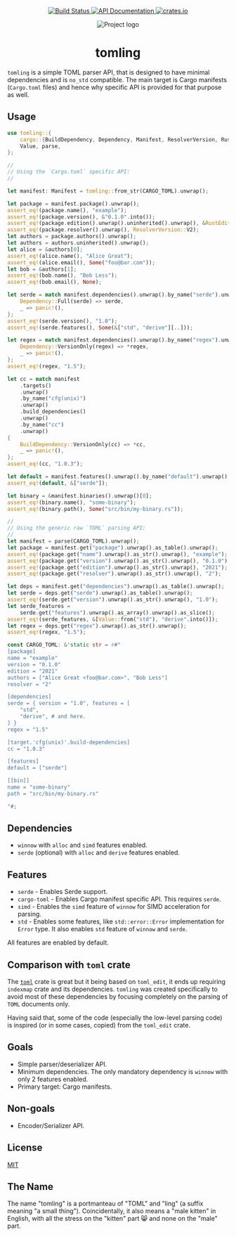 <p align="center">
  <a href="https://github.com/zeenix/tomling/actions/workflows/rust.yml">
    <img alt="Build Status" src="https://github.com/zeenix/tomling/actions/workflows/rust.yml/badge.svg">
  </a>
  <a href="https://docs.rs/tomling/">
    <img alt="API Documentation" src="https://docs.rs/tomling/badge.svg">
  </a>
  <a href="https://crates.io/crates/tomling">
    <img alt="crates.io" src="https://img.shields.io/crates/v/tomling">
  </a>
</p>

<p align="center">
  <img alt="Project logo" src="https://raw.githubusercontent.com/zeenix/tomling/fc40ab049d833cb79ee3ab9c441b0eebf05494ef/logo.svg">
</p>

<h1 align="center">tomling</h1>

`tomling` is a simple TOML parser API, that is designed to have minimal dependencies and is `no_std`
compatible. The main target is Cargo manifests (`Cargo.toml` files) and hence why specific
API is provided for that purpose as well.

## Usage

```rust
use tomling::{
    cargo::{BuildDependency, Dependency, Manifest, ResolverVersion, RustEdition},
    Value, parse,
};

//
// Using the `Cargo.toml` specific API:
//

let manifest: Manifest = tomling::from_str(CARGO_TOML).unwrap();

let package = manifest.package().unwrap();
assert_eq!(package.name(), "example");
assert_eq!(package.version(), &"0.1.0".into());
assert_eq!(package.edition().unwrap().uninherited().unwrap(), &RustEdition::E2021);
assert_eq!(package.resolver().unwrap(), ResolverVersion::V2);
let authors = package.authors().unwrap();
let authors = authors.uninherited().unwrap();
let alice = &authors[0];
assert_eq!(alice.name(), "Alice Great");
assert_eq!(alice.email(), Some("foo@bar.com"));
let bob = &authors[1];
assert_eq!(bob.name(), "Bob Less");
assert_eq!(bob.email(), None);

let serde = match manifest.dependencies().unwrap().by_name("serde").unwrap() {
    Dependency::Full(serde) => serde,
    _ => panic!(),
};
assert_eq!(serde.version(), "1.0");
assert_eq!(serde.features(), Some(&["std", "derive"][..]));

let regex = match manifest.dependencies().unwrap().by_name("regex").unwrap() {
    Dependency::VersionOnly(regex) => *regex,
    _ => panic!(),
};
assert_eq!(regex, "1.5");

let cc = match manifest
    .targets()
    .unwrap()
    .by_name("cfg(unix)")
    .unwrap()
    .build_dependencies()
    .unwrap()
    .by_name("cc")
    .unwrap()
{
    BuildDependency::VersionOnly(cc) => *cc,
    _ => panic!(),
};
assert_eq!(cc, "1.0.3");

let default = manifest.features().unwrap().by_name("default").unwrap();
assert_eq!(default, &["serde"]);

let binary = &manifest.binaries().unwrap()[0];
assert_eq!(binary.name(), "some-binary");
assert_eq!(binary.path(), Some("src/bin/my-binary.rs"));

//
// Using the generic raw `TOML` parsing API:
//
let manifest = parse(CARGO_TOML).unwrap();
let package = manifest.get("package").unwrap().as_table().unwrap();
assert_eq!(package.get("name").unwrap().as_str().unwrap(), "example");
assert_eq!(package.get("version").unwrap().as_str().unwrap(), "0.1.0");
assert_eq!(package.get("edition").unwrap().as_str().unwrap(), "2021");
assert_eq!(package.get("resolver").unwrap().as_str().unwrap(), "2");

let deps = manifest.get("dependencies").unwrap().as_table().unwrap();
let serde = deps.get("serde").unwrap().as_table().unwrap();
assert_eq!(serde.get("version").unwrap().as_str().unwrap(), "1.0");
let serde_features =
    serde.get("features").unwrap().as_array().unwrap().as_slice();
assert_eq!(serde_features, &[Value::from("std"), "derive".into()]);
let regex = deps.get("regex").unwrap().as_str().unwrap();
assert_eq!(regex, "1.5");

const CARGO_TOML: &'static str = r#"
[package]
name = "example"
version = "0.1.0"
edition = "2021"
authors = ["Alice Great <foo@bar.com>", "Bob Less"]
resolver = "2"

[dependencies]
serde = { version = "1.0", features = [
    "std",
    "derive", # and here.
] }
regex = "1.5"

[target.'cfg(unix)'.build-dependencies]
cc = "1.0.3"

[features]
default = ["serde"]

[[bin]]
name = "some-binary"
path = "src/bin/my-binary.rs"

"#;
```

## Dependencies

- `winnow` with `alloc` and `simd` features enabled.
- `serde` (optional) with `alloc` and `derive` features enabled.

## Features

- `serde` - Enables Serde support.
- `cargo-toml` - Enables Cargo manifest specific API. This requires `serde`.
- `simd` - Enables the `simd` feature of `winnow` for SIMD acceleration for parsing.
- `std` - Enables some features, like `std::error::Error` implementation for `Error` type. It also
  enables `std` feature of `winnow` and `serde`.

All features are enabled by default.

## Comparison with `toml` crate

The [`toml`] crate is great but it being based on `toml_edit`, it ends up requiring `indexmap` crate
and its dependencies. `tomling` was created specifically to avoid most of these dependencies by
focusing completely on the parsing of `TOML` documents only.

Having said that, some of the code (especially the low-level parsing code) is inspired (or in some
cases, copied) from the `toml_edit` crate.

## Goals

- Simple parser/deserializer API.
- Minimum dependencies. The only mandatory dependency is `winnow` with only 2 features enabled.
- Primary target: Cargo manifests.

## Non-goals

- Encoder/Serializer API.

## License

[MIT](LICENSE-MIT)

## The Name

The name "tomling" is a portmanteau of "TOML" and "ling" (a suffix meaning "a small thing").
Coincidentally, it also means a "male kitten" in English, with all the stress on the "kitten"
part 😸 and none on the "male" part.

[`toml`]: https://crates.io/crates/toml
